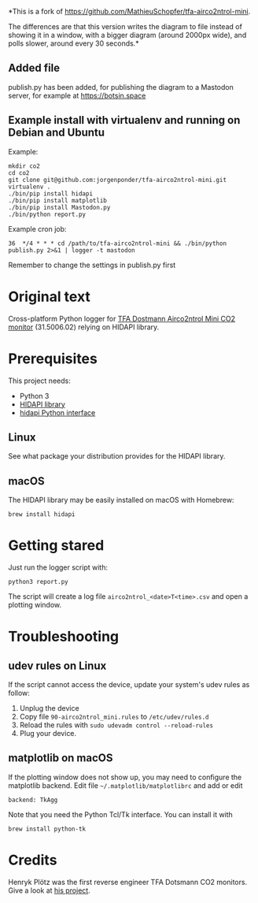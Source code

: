 *This is a fork of https://github.com/MathieuSchopfer/tfa-airco2ntrol-mini.

The differences are that this version writes the diagram to file instead of showing it in a window, with a bigger diagram (around 2000px wide), and polls slower, around every 30 seconds.*

## Added file
publish.py has been added, for publishing the diagram to a Mastodon server, for example at https://botsin.space

## Example install with virtualenv and running on Debian and Ubuntu

Example:

    mkdir co2
    cd co2
    git clone git@github.com:jorgenponder/tfa-airco2ntrol-mini.git
    virtualenv .
    ./bin/pip install hidapi
    ./bin/pip install matplotlib
    ./bin/pip install Mastodon.py
    ./bin/python report.py

Example cron job:

    36  */4 * * * cd /path/to/tfa-airco2ntrol-mini && ./bin/python publish.py 2>&1 | logger -t mastodon

Remember to change the settings in publish.py first

# Original text

Cross-platform Python logger for [TFA Dostmann Airco2ntrol Mini CO2 monitor](https://www.tfa-dostmann.de/en/product/co2-monitor-airco2ntrol-mini-31-5006/) (31.5006.02) relying on HIDAPI library.

# Prerequisites

This project needs:
 * Python 3
 * [HIDAPI library](https://github.com/libusb/hidapi)
 * [hidapi Python interface](https://pypi.org/project/hidapi/)

## Linux

See what package your distribution provides for the HIDAPI library.

## macOS

The HIDAPI library may be easily installed on macOS with Homebrew:
```shell
brew install hidapi
```

# Getting stared

Just run the logger script with:
```shell
python3 report.py
```

The script will create a log file `airco2ntrol_<date>T<time>.csv` and open a plotting window.

# Troubleshooting

## udev rules on Linux
If the script cannot access the device, update your system's udev rules as follow:

 1. Unplug the device
 2. Copy file `90-airco2ntrol_mini.rules` to `/etc/udev/rules.d`
 3. Reload the rules with `sudo udevadm control --reload-rules`
 4. Plug your device.

## matplotlib on macOS

If the plotting window does not show up, you may need to configure the matplotlib backend. Edit file `~/.matplotlib/matplotlibrc` and add or edit
```
backend: TkAgg
```

Note that you need the Python Tcl/Tk interface. You can install it with
```shell
brew install python-tk
```

# Credits

Henryk Plötz was the first reverse engineer TFA Dotsmann CO2 monitors. Give a look at [his project](https://hackaday.io/project/5301-reverse-engineering-a-low-cost-usb-co-monitor).
